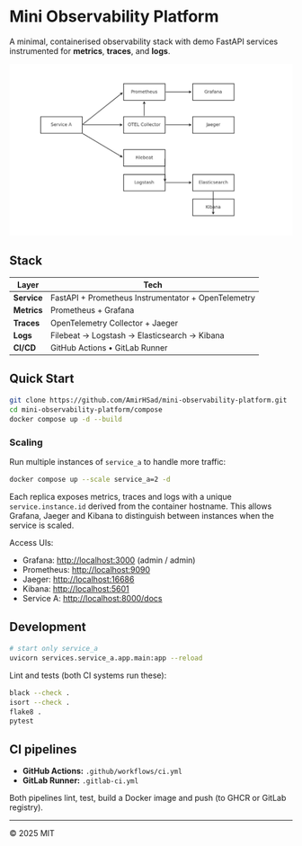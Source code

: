 # Mini Observability Platform

A minimal, containerised observability stack with demo FastAPI services instrumented for **metrics**, **traces**, and **logs**.

![architecture](docs/architecture.png) <!-- Add an architecture image later -->

## Stack

| Layer | Tech |
|-------|------|
| **Service** | FastAPI + Prometheus Instrumentator + OpenTelemetry |
| **Metrics** | Prometheus + Grafana |
| **Traces**  | OpenTelemetry Collector + Jaeger |
| **Logs**    | Filebeat → Logstash → Elasticsearch → Kibana |
| **CI/CD**   | GitHub Actions • GitLab Runner |

## Quick Start
```bash
git clone https://github.com/AmirHSad/mini-observability-platform.git
cd mini-observability-platform/compose
docker compose up -d --build
```

### Scaling

Run multiple instances of `service_a` to handle more traffic:

```bash
docker compose up --scale service_a=2 -d
```

Each replica exposes metrics, traces and logs with a unique
`service.instance.id` derived from the container hostname. This allows
Grafana, Jaeger and Kibana to distinguish between instances when the
service is scaled.

Access UIs:

- Grafana: <http://localhost:3000> (admin / admin)
- Prometheus: <http://localhost:9090>
- Jaeger: <http://localhost:16686>
- Kibana: <http://localhost:5601>
- Service A: <http://localhost:8000/docs>

## Development

```bash
# start only service_a
uvicorn services.service_a.app.main:app --reload
```

Lint and tests (both CI systems run these):

```bash
black --check .
isort --check .
flake8 .
pytest
```

## CI pipelines

- **GitHub Actions:** `.github/workflows/ci.yml`
- **GitLab Runner:** `.gitlab-ci.yml`

Both pipelines lint, test, build a Docker image and push (to GHCR or GitLab registry).

---

© 2025 MIT
